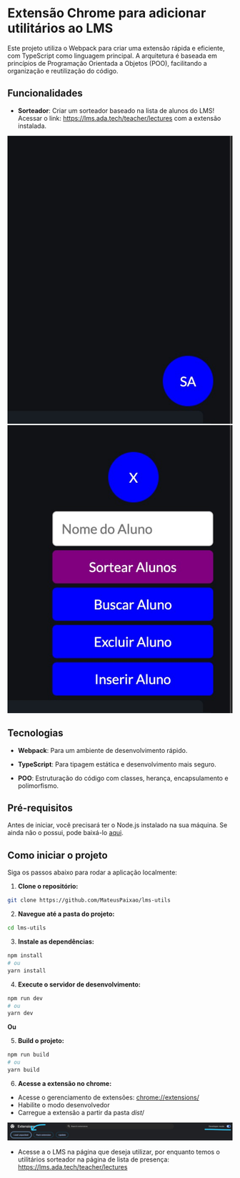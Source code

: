 

# Extensão Chrome para adicionar utilitários ao LMS

  

Este projeto utiliza o Webpack para criar uma extensão rápida e eficiente, com TypeScript como linguagem principal. A arquitetura é baseada em princípios de Programação Orientada a Objetos (POO), facilitando a organização e reutilização do código.

## Funcionalidades

-  **Sorteador**: Criar um sorteador baseado na lista de alunos do LMS! Acessar o link: https://lms.ada.tech/teacher/lectures com a extensão instalada.

![Imagem sorteador fechado](/src/assets/docs/sorteador-closed.jpeg)
  ![Imagem sorteador aberto](/src/assets/docs/sorteador-opened.jpeg)

## Tecnologias

  
-  **Webpack**: Para um ambiente de desenvolvimento rápido.

-  **TypeScript**: Para tipagem estática e desenvolvimento mais seguro.

-  **POO**: Estruturação do código com classes, herança, encapsulamento e polimorfismo.

## Pré-requisitos


Antes de iniciar, você precisará ter o Node.js instalado na sua máquina. Se ainda não o possui, pode baixá-lo [aqui](https://nodejs.org/).

  

## Como iniciar o projeto

 

Siga os passos abaixo para rodar a aplicação localmente:

  

1.  **Clone o repositório:**

  

```bash
git clone https://github.com/MateusPaixao/lms-utils
```

2.  **Navegue até a pasta do projeto:**

```bash
cd lms-utils
```


3.  **Instale as dependências:**

```bash
npm install
# ou
yarn install
```

4.  **Execute o servidor de desenvolvimento:**

```bash
npm run dev
# ou
yarn dev
```

**Ou**

5.  **Build o projeto:**
```bash
npm run build
# ou
yarn build
```

6.  **Acesse a extensão no chrome:**

- Acesse o gerenciamento de extensões: [chrome://extensions/](chrome://extensions/)
- Habilite o modo desenvolvedor
- Carregue a extensão a partir da pasta *dist*/

![Imagem gerenciar extensões chrome](/src/assets/docs/extensions-manager.jpeg)

- Acesse a o LMS na página que deseja utilizar, por enquanto temos o utilitários sorteador na página de lista de presença: https://lms.ada.tech/teacher/lectures